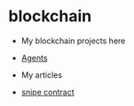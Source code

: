 # blockchain
- My blockchain projects here
* [Agents](./Agents/README.md)

- My articles 

* [snipe contract](./articles/thetipcoin.md)
